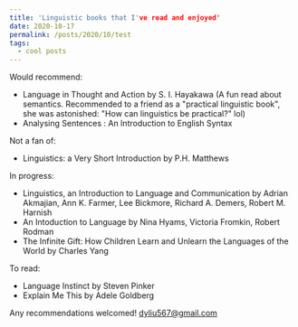 ```yaml
---
title: 'Linguistic books that I've read and enjoyed'
date: 2020-10-17
permalink: /posts/2020/10/test
tags:
  - cool posts
---
```


Would recommend:
* Language in Thought and Action by S. I. Hayakawa (A fun read about semantics. Recommended to a friend as a "practical linguistic book", she was astonished: "How can linguistics be practical?" lol)
* Analysing Sentences : An Introduction to English Syntax

Not a fan of:
* Linguistics: a Very Short Introduction by P.H. Matthews

In progress:
* Linguistics, an Introduction to Language and Communication by Adrian Akmajian, Ann K. Farmer, Lee Bickmore, Richard A. Demers, Robert M. Harnish
* An Intoduction to Language by Nina Hyams, Victoria Fromkin, Robert Rodman
* The Infinite Gift: How Children Learn and Unlearn the Languages of the World by Charles Yang

To read:
* Language Instinct by Steven Pinker
* Explain Me This by Adele Goldberg

Any recommendations welcomed! <dyliu567@gmail.com>
